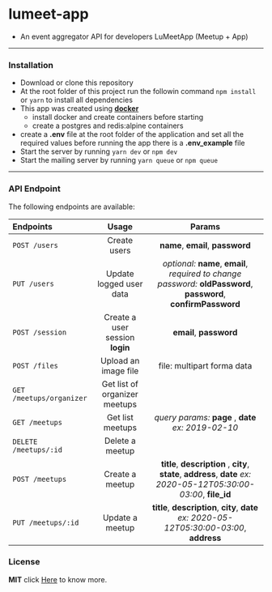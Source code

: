 # lumeet-app

- An event aggregator API for developers LuMeetApp (Meetup + App)

---

### Installation

- Download or clone this repository
- At the root folder of this project run the followin command `npm install` or `yarn` to install all dependencies
- This app was created using **[docker](https://www.docker.com/)**
  - install docker and create containers before starting
  - create a postgres and redis:alpine containers
- create a **.env** file at the root folder of the application and set all the required values before running the app
  there is a **.env_example** file
- Start the server by running `yarn dev` or `npm dev`
- Start the mailing server by running `yarn queue` or `npm queue`

---

### API Endpoint

The following endpoints are available:

| **Endpoints**            |            **Usage**            |                                                      **Params**                                                      |
| :----------------------- | :-----------------------------: | :------------------------------------------------------------------------------------------------------------------: |
| `POST /users`            |          Create users           |                                          **name**, **email**, **password**                                           |
| `PUT /users`             |     Update logged user data     |  _optional:_ **name**, **email**, _required to change password:_ **oldPassword**, **password**, **confirmPassword**  |
| `POST /session`          | Create a user session **login** |                                               **email**, **password**                                                |
| `POST /files`            |      Upload an image file       |                                              file: multipart forma data                                              |
| `GET /meetups/organizer` |  Get list of organizer meetups  |                                                                                                                      |
| `GET /meetups`           |        Get list meetups         |                                 _query params:_ **page** , **date** _ex: 2019-02-10_                                 |
| `DELETE /meetups/:id`    |         Delete a meetup         |                                                                                                                      |
| `POST /meetups`          |         Create a meetup         | **title**, **description** , **city**, **state**, **address**, **date** _ex: 2020-05-12T05:30:00-03:00_, **file_id** |
| `PUT /meetups/:id`       |         Update a meetup         |             **title**, **description**, **city**, **date** _ex: 2020-05-12T05:30:00-03:00_, **address**              |

### License

**MIT** click [Here](https://opensource.org/licenses/MIT) to know more.
